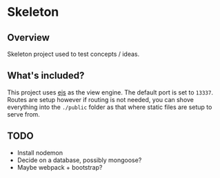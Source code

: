 # Skeleton

## Overview

Skeleton project used to test concepts / ideas.

## What's included?

This project uses [ejs](http://ejs.co/) as the view engine.  The default port is set to `13337`.  Routes are setup however if routing is not needed, you can shove everything into the `./public` folder as that where static files are setup to serve from.

## TODO

* Install nodemon
* Decide on a database,  possibly mongoose?
* Maybe webpack + bootstrap?
